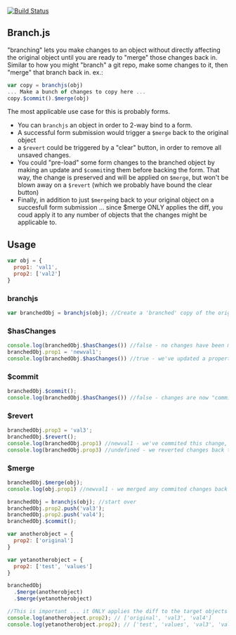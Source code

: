 [![Build Status](https://travis-ci.org/JasonStoltz/branch-js.svg)](https://travis-ci.org/JasonStoltz/branch-js)

## Branch.js

"branching" lets you make changes to an object without directly affecting the original object until you are ready to "merge" those changes back in. Similar to how you might "branch" a git repo, make some changes to it, then "merge" that branch back in.
ex.:
```javascript
var copy = branchjs(obj)
... Make a bunch of changes to copy here ...
copy.$commit().$merge(obj)
```

The most applicable use case for this is probably forms. 
- You can `branchjs` an object in order to 2-way bind to a form. 
- A successful form submission would trigger a `$merge` back to the original object
- a `$revert` could be triggered by a "clear" button, in order to remove all unsaved changes. 
- You could "pre-load" some form changes to the branched object by making an update and `$commit`ing  them before backing the form. That way, the change is preserved and will be applied on `$merge`, but won't be blown away on a `$revert` (which we probably have bound the clear button)
- Finally, in addition to just `$merge`ing back to your original object on a succesfull form submission ... since $merge ONLY applies the diff, you coud apply it to any number of objects that the changes might be applicable to.

## Usage
```javascript
var obj = {
  prop1: 'val1',
  prop2: ['val2']
}
```
### branchjs
```javascript
var branchedObj = branchjs(obj); //Create a 'branched' copy of the original object
```
### $hasChanges
```javascript
console.log(branchedObj.$hasChanges()) //false - no changes have been made to this object
branchedObj.prop1 = 'newval1';
console.log(branchedObj.$hasChanges()) //true - we've updated a property
```
### $commit
```javascript
branchedObj.$commit();
console.log(branchedObj.$hasChanges()) //false - changes are now "commited" to this branch
```
### $revert
```javascript
branchedObj.prop3 = 'val3';
branchedObj.$revert(); 
console.log(branchedObj.prop1) //newval1 - we've commited this change, so it is still there
console.log(branchedObj.prop3) //undefined - we reverted changes back to the last commit, so this is now `undefined` again
```
### $merge
```javascript
branchedObj.$merge(obj);
console.log(obj.prop1) //newval1 - we merged any commited changes back into our original object

branchedObj = branchjs(obj); //start over
branchedObj.prop2.push('val3');
branchedObj.prop2.push('val4');
branchedObj.$commit();

var anotherobject = {
  prop2: ['original']
}

var yetanotherobject = {
  prop2: ['test', 'values']
}

branchedObj
  .$merge(anotherobject)
  .$merge(yetanotherobject)

//This is important ... it ONLY applies the diff to the target objects
console.log(anotherobject.prop2); // ['original', 'val3', 'val4']
console.log(yetanotherobject.prop2); // ['test', 'values', 'val3', 'val4']
```
